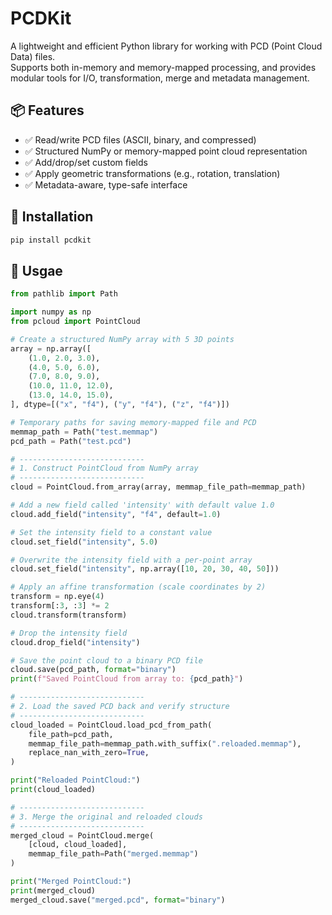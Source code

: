 # PCDKit

A lightweight and efficient Python library for working with PCD (Point Cloud Data) files.  
Supports both in-memory and memory-mapped processing, and provides modular tools for I/O, transformation, merge and metadata management.

## 📦 Features

- ✅ Read/write PCD files (ASCII, binary, and compressed)
- ✅ Structured NumPy or memory-mapped point cloud representation
- ✅ Add/drop/set custom fields
- ✅ Apply geometric transformations (e.g., rotation, translation)
- ✅ Metadata-aware, type-safe interface

## 🚀 Installation

```bash
pip install pcdkit
```

## 🧪 Usgae

```python
from pathlib import Path

import numpy as np
from pcloud import PointCloud

# Create a structured NumPy array with 5 3D points
array = np.array([
    (1.0, 2.0, 3.0),
    (4.0, 5.0, 6.0),
    (7.0, 8.0, 9.0),
    (10.0, 11.0, 12.0),
    (13.0, 14.0, 15.0),
], dtype=[("x", "f4"), ("y", "f4"), ("z", "f4")])

# Temporary paths for saving memory-mapped file and PCD
memmap_path = Path("test.memmap")
pcd_path = Path("test.pcd")

# ----------------------------
# 1. Construct PointCloud from NumPy array
# ----------------------------
cloud = PointCloud.from_array(array, memmap_file_path=memmap_path)

# Add a new field called 'intensity' with default value 1.0
cloud.add_field("intensity", "f4", default=1.0)

# Set the intensity field to a constant value
cloud.set_field("intensity", 5.0)

# Overwrite the intensity field with a per-point array
cloud.set_field("intensity", np.array([10, 20, 30, 40, 50]))

# Apply an affine transformation (scale coordinates by 2)
transform = np.eye(4)
transform[:3, :3] *= 2
cloud.transform(transform)

# Drop the intensity field
cloud.drop_field("intensity")

# Save the point cloud to a binary PCD file
cloud.save(pcd_path, format="binary")
print(f"Saved PointCloud from array to: {pcd_path}")

# ----------------------------
# 2. Load the saved PCD back and verify structure
# ----------------------------
cloud_loaded = PointCloud.load_pcd_from_path(
    file_path=pcd_path,
    memmap_file_path=memmap_path.with_suffix(".reloaded.memmap"),
    replace_nan_with_zero=True,
)

print("Reloaded PointCloud:")
print(cloud_loaded)

# ----------------------------
# 3. Merge the original and reloaded clouds
# ----------------------------
merged_cloud = PointCloud.merge(
    [cloud, cloud_loaded],
    memmap_file_path=Path("merged.memmap")
)

print("Merged PointCloud:")
print(merged_cloud)
merged_cloud.save("merged.pcd", format="binary")


```
